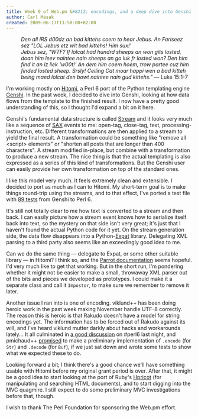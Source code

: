 ```yaml
---
title: Week 9 of Web.pm &#8212; encodings, and a deep dive into Genshi
author: Carl Mäsak
created: 2009-06-17T13:50:00+02:00
---
```

<dl>
<dd> <i>Den all IRS d00dz an bad kittehs coem to hear Jebus. An Fariseez sez "LOL Jebus etz wit bad kittehs! Him sux!'</i> </dd>
<dd> <i>Jebus sez, "WTF? If lolcat had hundrd sheeps an won gits losted, doan him leev naintee nain sheeps an go luk fr losted won? Den him find it an iz liek 'w00t!' An dem him coem hoem, trow partee cuz him finded losted sheep. Srsly! Ceiling Cat moar happi wen a bad kitteh being maed lolcat den bowt naintee nain gud kittehs." </i> &#8212; Luke 15:1-7</dd>
</dl>

I'm working mostly on [Hitomi](http://github.com/masak/web/tree/master/t/hitomi), a Perl 6 port of the Python templating engine [Genshi](http://genshi.edgewall.org/). In the past week, I decided to dive into Genshi, looking at how data flows from the template to the finished result. I now have a pretty good understanding of this, so I thought I'd expand a bit on it here.

Genshi's fundamental data structure is called [Stream](http://genshi.edgewall.org/wiki/Documentation/streams.html) and it looks very much like a sequence of [SAX](http://en.wikipedia.org/wiki/Simple_API_for_XML) events to me: open-tag, close-tag, text, processing-instruction, etc. Different transformations are then applied to a stream to yield the final result. A transformation could be something like "remove all &lt;script&gt; elements" or "shorten all posts that are longer than 400 characters". A stream modified in-place, but combine with a transformation to produce a new stream. The nice thing is that the actual templating is also expressed as a series of this kind of transformations. But the Genshi user can easily provide her own transformation on top of the standard ones.

I like this model very much. It feels extremely clean and extensible. I decided to port as much as I can to Hitomi. My short-term goal is to make things round-trip using the streams, and to that effect, I've ported a test file with [89 tests](http://github.com/masak/web/blob/6127e91c62c1b2ac382627d27ed46972e760415b/t/hitomi/05-input.t) from Genshi to Perl 6.

It's still not totally clear to me how text is converted to a stream and then back. I can easily picture how a stream event knows how to serialize itself back into text, so the mystery on that side isn't very great; it's just that I haven't found the actual Python code for it yet. On the stream generation side, the data flow disappears into a Python-[Expat](http://www.libexpat.org/) library. Delegating XML parsing to a third party also seems like an exceedingly good idea to me.

Can we do the same thing — delegate to Expat, or some other suitable library — in Hitomi? I think so, and the [Parrot documentation](http://www.parrotcode.org/docs/pdd/pdd16_native_call.html) seems hopeful. I'd very much like to get that working. But in the short run, I'm pondering whether it might not be easier to make a small, throwaway XML parser out of the bits and pieces we developed as prototypes. I could make it a separate class and call it `Impostor`, to make sure we remember to remove it later.

Another issue I ran into is one of encoding. viklund++ has been doing heroic work in the past week making November handle UTF-8 correctly. The reason this is heroic is that Rakudo doesn't have a model for string encodings yet. The information has to be forced out of Rakudo against its will, and I've heard viklund mutter darkly about hacks and workarounds lately... It all culminated in [a good discussion](http://irclog.perlgeek.de/perl6/2009-06-16#i_1244954) on #perl6 last night, and pmichaud++ [promised](http://irclog.perlgeek.de/perl6/2009-06-16#i_1245092) to make a preliminary implementation of `.encode` (for `Str`) and `.decode` (for `Buf`), if we just sat down and wrote some tests to show what we expected these to do.

Looking forward a bit; I think there's a good chance we'll have something usable with Hitomi before my original grant period is over. After that, it might be a good idea to start looking at the port of Ruby's [Hpricot](http://wiki.github.com/why/hpricot) (for manipulating and searching HTML documents), and to start digging into the MVC quagmire. I still expect to do some preliminary MVC investigations before that, though.

I wish to thank The Perl Foundation for sponsoring the Web.pm effort.


